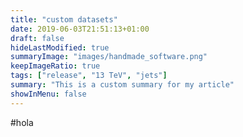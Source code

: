 ```yaml
---
title: "custom datasets"
date: 2019-06-03T21:51:13+01:00
draft: false
hideLastModified: true
summaryImage: "images/handmade_software.png"
keepImageRatio: true
tags: ["release", "13 TeV", "jets"]
summary: "This is a custom summary for my article"
showInMenu: false
---
```

#hola
